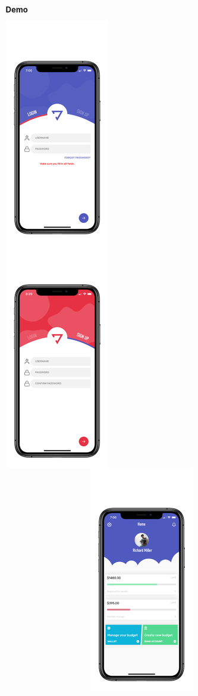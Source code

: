 ## Demo

<img src="art/signIn.png" height="600" align="left"> <img src="art/signUp.png" height="600" align="center"> <img src="art/info.png" height="600" align="right">


